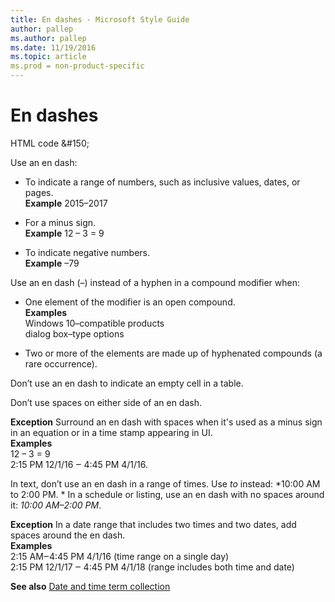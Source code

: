 ```yaml
---
title: En dashes - Microsoft Style Guide
author: pallep
ms.author: pallep
ms.date: 11/19/2016
ms.topic: article
ms.prod = non-product-specific
---
```


# En dashes

HTML code &\#150;

Use an en dash:

  - To indicate a range of numbers, such as inclusive values, dates, or pages.  
**Example** 2015–2017
    
  - For a minus sign.  
**Example** 12 – 3 = 9
    
  - To indicate negative numbers.  
**Example** –79

Use an en dash (–) instead of a hyphen in a compound modifier when:

  - One element of the modifier is an open compound.  
**Examples**  
Windows 10–compatible products   
dialog box–type options
    
  - Two or more of the elements are made up of hyphenated compounds (a rare occurrence). 

Don’t use an en dash to indicate an empty cell in a table.

Don’t use spaces on either side of an en dash. 

**Exception** Surround an en dash with spaces when it's used as a minus sign in an equation or in a time stamp appearing in UI.  
**Examples**  
12 – 3 = 9   
2:15 PM 12/1/16 ‒ 4:45 PM 4/1/16.

In text, don’t use an en dash in a range of times. Use *to* instead: *10:00 AM to 2:00 PM. * In a schedule or listing, use an en dash with no spaces around it: *10:00 AM–2:00 PM*. 

**Exception** In a date range that includes two times and two dates, add spaces around the en dash.  
**Examples**  
2:15 AM‒4:45 PM 4/1/16 (time range on a single day)  
2:15 PM 12/1/17 ‒ 4:45 PM 4/1/18 (range includes both time and date)

**See also** [Date and time term collection](/style-guide/a-z-word-list-term-collections/term-collections/date-time-terms)
